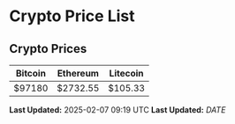 # Crypto Price List

## Crypto Prices
| Bitcoin | Ethereum | Litecoin |
| ------- | -------- | -------- |
| $97180 | $2732.55 | $105.33 |
**Last Updated:** 2025-02-07 09:19 UTC
**Last Updated:** $DATE$
